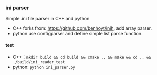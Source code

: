 ### ini parser

Simple .ini file parser in C++ and python

* C++ forks from: https://github.com/benhoyt/inih, add array parser.
* python use configparser and define simple list parse function.

#### test

* C++：`mkdir build && cd build && cmake .. && make && cd .. && ./build/ini_reader_test`
* python: `python ini_parser.py`